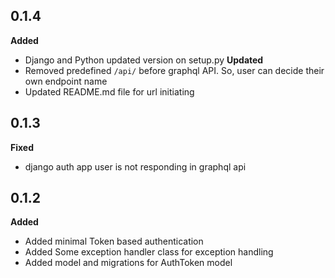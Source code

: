 ## 0.1.4
**Added**
* Django and Python updated version on setup.py
**Updated**
* Removed predefined `/api/` before graphql API. So, user can decide their own endpoint name
* Updated README.md file for url initiating

## 0.1.3
**Fixed**
* django auth app user is not responding in graphql api

## 0.1.2
**Added**
* Added minimal Token based authentication
* Added Some exception handler class for exception handling
* Added model and migrations for AuthToken model
